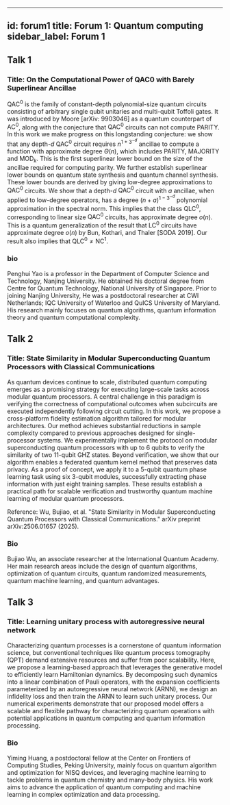 
---
id: forum1
title: Forum 1: Quantum computing
sidebar_label: Forum 1
---


## Talk 1

### Title: On the Computational Power of QAC0 with Barely Superlinear Ancillae

$\mathrm{QAC}^0$ is the family of constant-depth polynomial-size quantum circuits consisting of arbitrary single qubit unitaries and multi-qubit Toffoli gates. It was introduced by Moore [arXiv: 9903046] as a quantum counterpart of $\mathrm{AC}^0$, along with the conjecture that $\mathrm{QAC}^0$ circuits can not compute PARITY. In this work we make progress on this longstanding conjecture: we show that any depth-$d$ $\mathrm{QAC}^0$ circuit requires $n^{1+3^{-d}}$ ancillae to compute a function with approximate degree $\Theta(n)$, which includes PARITY, MAJORITY and $\mathrm{MOD}_k$. This is the first superlinear lower bound on the size of the ancillae required for computing parity. We further establish superlinear lower bounds on quantum state synthesis and quantum channel synthesis. These lower bounds are derived by giving low-degree approximations to $\mathrm{QAC}^0$ circuits. We show that a depth-$d$ $\mathrm{QAC}^0$ circuit with $a$ ancillae, when applied to low-degree operators, has a degree $(n+a)^{1-3^{-d}}$ polynomial approximation in the spectral norm. This implies that the class $\mathrm{QLC}^0$, corresponding to linear size $\mathrm{QAC}^0$ circuits, has approximate degree $o(n)$. This is a quantum generalization of the result that $\mathrm{LC}^0$ circuits have approximate degree $o(n)$ by Bun, Kothari, and Thaler [SODA 2019]. Our result also implies that $\mathrm{QLC}^0\neq\mathrm{NC}^1$.


### bio 
Penghui Yao is a professor in the Department of Computer Science and Technology, Nanjing University. He obtained his doctoral degree from Centre for Quantum Technology, National University of Singapore. Prior to joining Nanjing University, He was a postdoctoral researcher at CWI Netherlands;  IQC University of Waterloo and QuICS University of Maryland. His research mainly focuses on quantum algorithms, quantum information theory and quantum computational complexity.


## Talk 2
### Title: State Similarity in Modular Superconducting Quantum Processors with Classical Communications

As quantum devices continue to scale, distributed quantum computing emerges as a promising strategy for executing large-scale tasks across modular quantum processors. A central challenge in this paradigm is verifying the correctness of computational outcomes when subcircuits are executed independently following circuit cutting. In this work, we propose a cross-platform fidelity estimation algorithm tailored for modular architectures. Our method achieves substantial reductions in sample complexity compared to previous approaches designed for single-processor systems. We experimentally implement the protocol on modular superconducting quantum processors with up to 6 qubits to verify the similarity of two 11-qubit GHZ states. Beyond verification, we show that our algorithm enables a federated quantum kernel method that preserves data privacy. As a proof of concept, we apply it to a 5-qubit quantum phase learning task using six 3-qubit modules, successfully extracting phase information with just eight training samples. These results establish a practical path for
scalable verification and trustworthy quantum machine learning of modular quantum processors.

Reference: Wu, Bujiao, et al. "State Similarity in Modular Superconducting Quantum Processors with Classical Communications." arXiv preprint arXiv:2506.01657 (2025).

### Bio
Bujiao Wu, an associate researcher at the International Quantum Academy. Her main research areas include the design of quantum algorithms, optimization of quantum circuits, quantum randomized measurements, quantum machine learning, and quantum advantages.


## Talk 3

### Title: Learning unitary process with autoregressive neural network

Characterizing quantum processes is a cornerstone of quantum information science, but conventional techniques like quantum process tomography (QPT) demand extensive resources and suffer from poor scalability. Here, we propose a learning-based approach that leverages the generative model to efficiently learn Hamiltonian dynamics. By decomposing such dynamics into a linear combination of Pauli operators, with the expansion coefficients parameterized by an autoregressive neural network (ARNN), we design an infidelity loss and then train the ARNN to learn such unitary process. Our numerical experiments demonstrate that our proposed model offers a scalable and flexible pathway for characterizing quantum operations with potential applications in quantum computing and quantum information processing.

### Bio
Yiming Huang, a postdoctoral fellow at the Center on Frontiers of Computing Studies, Peking University, mainly focus on quantum algorithm and optimization for NISQ devices, and leveraging machine learning to tackle problems in quantum chemistry and many-body physics. His work aims to advance the application of quantum computing and machine learning in complex optimization and data processing.
